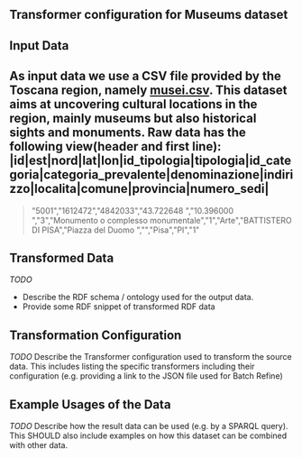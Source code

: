 Transformer configuration for Museums dataset
-------------------------------------

## Input Data
As input data we use a CSV file provided by the Toscana region, namely [musei.csv](http://mappe.regione.toscana.it/db-webgis/musei/example_postgis.jsp?format=csv). This dataset aims at uncovering cultural locations in the region, mainly museums but also historical sights and monuments. Raw data has the following view(header and first line):
|id|est|nord|lat|lon|id_tipologia|tipologia|id_categoria|categoria_prevalente|denominazione|indirizzo|localita|comune|provincia|numero_sedi|
-----------------------------------------------------------

>"5001","1612472","4842033","43.722648  ","10.396000  ","3","Monumento o complesso monumentale","1","Arte","BATTISTERO DI PISA","Piazza del Duomo ","","Pisa","PI","1"



## Transformed Data

*TODO*
* Describe the RDF schema / ontology used for the output data.
* Provide some RDF snippet of transformed RDF data

## Transformation Configuration

*TODO* Describe the Transformer configuration used to transform the source data. This includes listing the specific transformers including their configuration (e.g. providing a link to the JSON file used for Batch Refine)

## Example Usages of the Data

*TODO* Describe how the result data can be used (e.g. by a SPARQL query). This SHOULD also include examples on how this dataset can be combined with other data.
